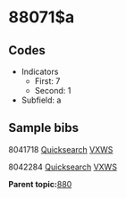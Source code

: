 # 88071$a

## Codes

-   Indicators
    -   First: 7
    -   Second: 1
-   Subfield: a

## Sample bibs

8041718 [Quicksearch](https://search.library.yale.edu/catalog/8041718) [VXWS](http://prodorbis.library.yale.edu:7014/vxws/GetHoldingsService?bibId=8041718)

8042284 [Quicksearch](https://search.library.yale.edu/catalog/8042284) [VXWS](http://prodorbis.library.yale.edu:7014/vxws/GetHoldingsService?bibId=8042284)

**Parent topic:**[880](../../tags/880/880.md)

